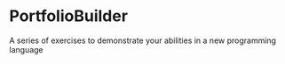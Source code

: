 # PortfolioBuilder
A series of exercises to demonstrate your abilities in a new programming language
